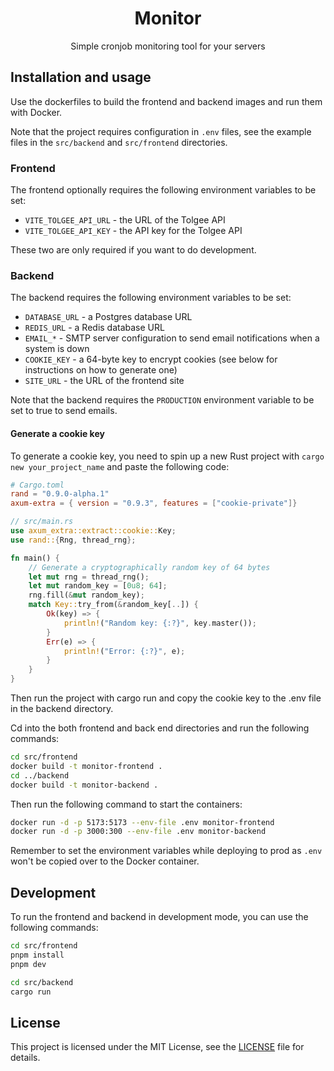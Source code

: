 <div align="center">
  <h1>Monitor</h1>

  Simple cronjob monitoring tool for your servers
</div>

## Installation and usage

Use the dockerfiles
to build the frontend and backend images and run them with Docker.

Note that the project requires configuration in `.env` files,
see the example files in the `src/backend` and `src/frontend` directories.

### Frontend
The frontend optionally requires the following environment variables to be set:
- `VITE_TOLGEE_API_URL` - the URL of the Tolgee API
- `VITE_TOLGEE_API_KEY` - the API key for the Tolgee API

These two are only required if you want to do development.

### Backend
The backend requires the following environment variables to be set: 
- `DATABASE_URL` - a Postgres database URL
- `REDIS_URL` - a Redis database URL
- `EMAIL_*` - SMTP server configuration to send email notifications when a system is down
- `COOKIE_KEY` - a 64-byte key to encrypt cookies (see below for instructions on how to generate one)
- `SITE_URL` - the URL of the frontend site

Note that the backend requires the `PRODUCTION` environment variable to be set to true to send emails.

#### Generate a cookie key
To generate a cookie key,
you need to spin up a new Rust project with `cargo new your_project_name`
and paste the following code:

```toml
# Cargo.toml
rand = "0.9.0-alpha.1"
axum-extra = { version = "0.9.3", features = ["cookie-private"]}
```

```rust
// src/main.rs
use axum_extra::extract::cookie::Key;
use rand::{Rng, thread_rng};

fn main() {
    // Generate a cryptographically random key of 64 bytes
    let mut rng = thread_rng();
    let mut random_key = [0u8; 64];
    rng.fill(&mut random_key);
    match Key::try_from(&random_key[..]) {
        Ok(key) => {
            println!("Random key: {:?}", key.master());
        }
        Err(e) => {
            println!("Error: {:?}", e);
        }
    }
}
```

Then run the project with cargo run and copy the cookie key to the .env file in the backend directory.

Cd into the both frontend and back end directories and run the following commands:
```bash
cd src/frontend
docker build -t monitor-frontend .
cd ../backend
docker build -t monitor-backend .
```

Then run the following command to start the containers:
```bash
docker run -d -p 5173:5173 --env-file .env monitor-frontend
docker run -d -p 3000:300 --env-file .env monitor-backend
```
Remember to set the environment variables
while deploying to prod as `.env` won't be copied over to the Docker container.

## Development

To run the frontend and backend in development mode, you can use the following commands:

```bash
cd src/frontend
pnpm install
pnpm dev
```

```bash
cd src/backend
cargo run
```

## License
This project is licensed under the MIT License, see the [LICENSE](LICENSE) file for details.
